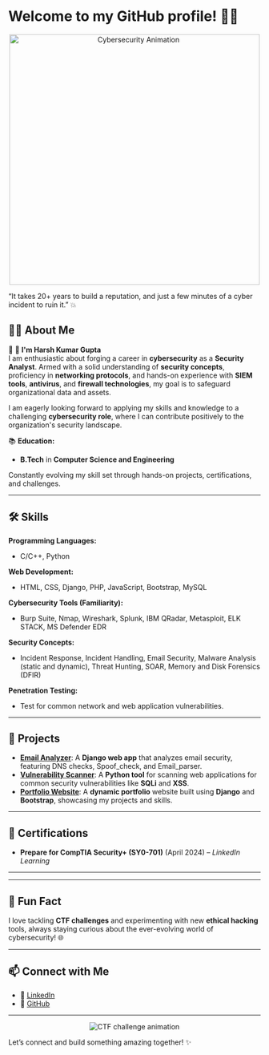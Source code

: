 # Welcome to my GitHub profile! 👨‍💻
<p align="center">
  <img src="https://i.giphy.com/media/v1.Y2lkPTc5MGI3NjExM2FnYmc3Nm16aXhkM2dvcGl2dzhjbnR1eW11Y2h6d2s0emo1cTkyYSZlcD12MV9pbnRlcm5hbF9naWZfYnlfaWQmY3Q9Zw/BemKqR9RDK4V2/giphy.gif" alt="Cybersecurity Animation" width="500"/>
</p>
  
“It takes 20+ years to build a reputation, and just a few minutes of a cyber incident to ruin it.” 💥

## 👨‍💻 About Me  
🚀 👋 **I'm Harsh Kumar Gupta**  
I am enthusiastic about forging a career in **cybersecurity** as a **Security Analyst**. Armed with a solid understanding of **security concepts**, proficiency in **networking protocols**, and hands-on experience with **SIEM tools**, **antivirus**, and **firewall technologies**, my goal is to safeguard organizational data and assets.

I am eagerly looking forward to applying my skills and knowledge to a challenging **cybersecurity role**, where I can contribute positively to the organization's security landscape.

📚 **Education:**  
- **B.Tech** in **Computer Science and Engineering**

Constantly evolving my skill set through hands-on projects, certifications, and challenges.

---

## 🛠️ Skills  
**Programming Languages:**  
- C/C++, Python  

**Web Development:**  
- HTML, CSS, Django, PHP, JavaScript, Bootstrap, MySQL  

**Cybersecurity Tools (Familiarity):**  
- Burp Suite, Nmap, Wireshark, Splunk, IBM QRadar, Metasploit, ELK STACK, MS Defender EDR  

**Security Concepts:**  
- Incident Response, Incident Handling, Email Security, Malware Analysis (static and dynamic), Threat Hunting, SOAR, Memory and Disk Forensics (DFIR)  

**Penetration Testing:**  
- Test for common network and web application vulnerabilities.

---

## 🌟 Projects  
- [**Email Analyzer**](https://github.com/myselfharsh7/email-analyzer): A **Django web app** that analyzes email security, featuring DNS checks, Spoof_check, and Email_parser.  
- [**Vulnerability Scanner**](https://github.com/myselfharsh7/vulnerability-scanner): A **Python tool** for scanning web applications for common security vulnerabilities like **SQLi** and **XSS**.  
- [**Portfolio Website**](https://github.com/myselfharsh7/portfolio): A **dynamic portfolio** website built using **Django** and **Bootstrap**, showcasing my projects and skills.

---

## 📜 Certifications  
- **Prepare for CompTIA Security+ (SY0-701)** (April 2024) – *LinkedIn Learning*

---
---

## 🚀 Fun Fact  
I love tackling **CTF challenges** and experimenting with new **ethical hacking** tools, always staying curious about the ever-evolving world of cybersecurity! 🌐

---

## 📫 Connect with Me  
- 💼 [LinkedIn](https://www.linkedin.com/in/harsh-kumar-gupta-4a624318b/)  
- 🔗 [GitHub](https://github.com/myselfharsh7)  

---
<p align="center">
  <img src="https://i.giphy.com/media/v1.Y2lkPTc5MGI3NjExOWNxbWZld282enE2eHdnbnRuMDV5YWdjaThpMGl4ZXY1MGtidTNrbSZlcD12MV9pbnRlcm5hbF9naWZfYnlfaWQmY3Q9Zw/lrr9rHuoJOE0w/giphy.gif" alt="CTF challenge animation"/>
</p>

Let’s connect and build something amazing together! ✨
